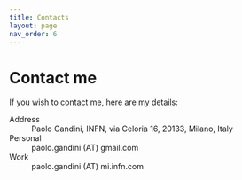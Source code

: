 ```yaml
---
title: Contacts
layout: page
nav_order: 6
---
```

# Contact me
If you wish to contact me, here are my details:
<dl>
<dt>Address</dt>
<dd>
    Paolo Gandini,
    INFN, via Celoria 16,
    20133, Milano, Italy
</dd>  
<dt>Personal</dt>
<dd>paolo.gandini (AT) gmail.com</dd>
<dt>Work</dt>
<dd>paolo.gandini (AT) mi.infn.com</dd>
</dl>
